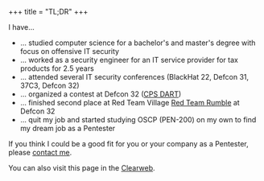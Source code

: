 +++
title = "TL;DR"
+++

I have...
- ... studied computer science for a bachelor's and master's degree with focus on offensive IT security
- ... worked as a security engineer for an IT service provider for tax products for 2.5 years
- ... attended several IT security conferences (BlackHat 22, Defcon 31, 37C3, Defcon 32)
- ... organized a contest at Defcon 32 ([CPS DART](https://forum.defcon.org/node/249396))
- ... finished second place at Red Team Village [Red Team Rumble](https://redteamvillage.io/rtr.html) at Defcon 32
- ... quit my job and started studying OSCP (PEN-200) on my own to find my dream job as a Pentester

If you think I could be a good fit for you or your company as a Pentester, please [contact me](/contact).

You can also visit this page in the [Clearweb](https://cookiet.de).
